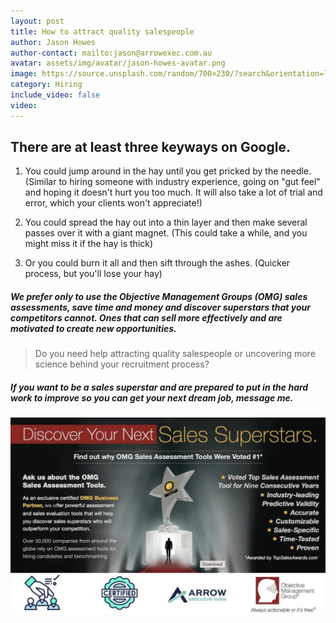 ```yaml
---
layout: post
title: How to attract quality salespeople
author: Jason Howes
author-contact: mailto:jason@arrowexec.com.au
avatar: assets/img/avatar/jason-howes-avatar.png
image: https://source.unsplash.com/random/700×230/?search&orientation=landscape
category: Hiring
include_video: false
video: 
---
```


## There are at least three keyways on Google.

1. You could jump around in the hay until you get pricked by the needle. (Similar to hiring someone with industry experience, going on "gut feel" and hoping it doesn't hurt you too much. It will also take a lot of trial and error, which your clients won't appreciate!)

2. You could spread the hay out into a thin layer and then make several passes over it with a giant magnet. (This could take a while, and you might miss it if the hay is thick)

3. Or you could burn it all and then sift through the ashes. (Quicker process, but you'll lose your hay)



##### We prefer only to use the Objective Management Groups (OMG) sales assessments, save time and money and discover superstars that your competitors cannot. Ones that can sell more effectively and are motivated to create new opportunities.


> Do you need help attracting quality salespeople or uncovering more science behind your recruitment process? 

##### If you want to be a sales superstar and are prepared to put in the hard work to improve so you can get your next dream job, message me. 
![IMAGE ALT TEXT HERE](/assets/img/articles/finding-sales.jpg)
